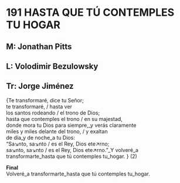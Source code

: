 # 191 HASTA QUE TÚ CONTEMPLES TU HOGAR

## M: Jonathan Pitts
## L: Volodimir Bezulowsky
## Tr: Jorge Jiménez

{Te transformaré, dice tu Señor;  
te transformaré, / hasta ver  
los santos rodeando / el trono de Dios;  
hasta que contemples el trono / en su majestad,  
donde mora tu Dios para siempre,_y verás claramente  
miles y miles delante del trono, / y exaltan  
de día_y de noche_a tu Dios:  
“Sa↘nto, sa↘nto / es el Rey, Dios ete↗rno;  
sa↘nto, sa↘nto / es el Rey, Dios ete↗rno.”_Y volveré_a  
transformarte_hasta que tú contemples tu_hogar. } (2)  

**Final**  
Volveré_a transformarte_hasta que tú contemples tu_hogar.  

